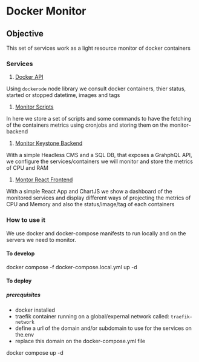 # Docker Monitor

## Objective
 
This set of services work as a light resource monitor of docker containers

### Services

1. [Docker API](./docker-api/)

Using `dockerode` node library we consult docker containers, thier status, started or stopped datetime, images and tags

1. [Monitor Scripts](./monitor-scripts/)

In here we store a set of scripts and some commands to have the fetching of the containers metrics using cronjobs and storing them on the monitor-backend

1. [Monitor Keystone Backend](./monitor-keystone-backend/)

With a simple Headless CMS and a SQL DB, that exposes a GrahphQL API, we configure the services/containers we will monitor and store the metrics of CPU and RAM

1. [Montor React Frontend](./monitor-react-frontend/)

With a simple React App and ChartJS we show a dashboard of the monitored services and display different ways of projecting the metrics of CPU and Memory and also the status/image/tag of each containers

### How to use it

We use docker and docker-compose manifests to run locally and on the servers we need to monitor.



#### To develop

docker compose -f docker-compose.local.yml up -d

#### To deploy

##### prerequisites

- docker installed
- traefik container running on a global/expernal network called: `traefik-network`
- define a url of the domain and/or subdomain to use for the services on the.env
- replace this domain on the docker-compose.yml file

docker compose up -d

